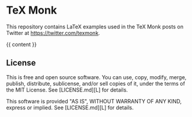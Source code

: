 TeX Monk
========

This repository contains LaTeX examples used in the TeX Monk posts on
Twitter at <https://twitter.com/texmonk>.

<!-- This README file is generated automatically using src/readme.py -->
{{ content }}

License
-------

This is free and open source software. You can use, copy, modify,
merge, publish, distribute, sublicense, and/or sell copies of it,
under the terms of the MIT License. See [LICENSE.md][L] for details.

This software is provided "AS IS", WITHOUT WARRANTY OF ANY KIND,
express or implied. See [LICENSE.md][L] for details.
